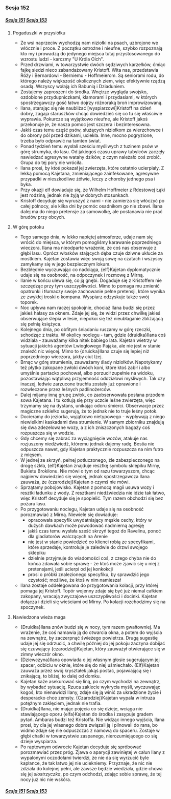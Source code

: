 ### Sesja 152

##### [Sesja 151](#sesja-151) [Sesja 153](#sesja-153)

1. Pogaduszki w przysiółku

    - Ze wsi naprzeciw wychodzą nam niziołki na psach, uzbrojone we włócznie i proce. Z początku ostrożne i nieufne, szybko rozpoznają kto my i prowadzą do jedynego miejsca tutaj przystosowanego do wzrostu ludzi - karczmy "U Króla Olch".
    - Przed drzwiami, w towarzystwie dwóch sędziwych karzełków, ćmiąc fajkę siedzi nieco zabandażowany Kristoff. Wita nas, przedstawia Róży i Bernardowi - Berniemu - Hoffmeierom. Są seniorami rodu, do którego należy większość okolicznych ziem, więc efektywnie rządzą osadą. Wszyscy wołają ich Babunią i Dziaduniem.
    - Zostajemy zaproszeni do środka. Wnętrze wygląda swojsko, ozdobione przydupniczkami, klamorami i przydasiami, w których spostrzegawczy gość łatwo dojrzy różnoraką broń improwizowaną.
    - Ilana, starając się nie naubliżać [wyspiarzowi]Kristoff na dzień dobry, zagaja staruszków chcąc dowiedzieć się co tu się właściwie wyprawia. Pokurcze są wyjątkowo nieufne, ale Kristoff jakoś przekonuje je, że nasza pomoc jest szczera i bezinteresowna.
    - Jakiś czas temu część psów, służących niziołkom za wierzchowce i do obrony pól przed dzikami, uciekła. Inne, mocno pogryzione, trzeba było odprawić na tamten świat.
    - Ponad tydzień temu wysłali sześciu myśliwych z tuzinem psów w górę strumyka, do lasu. Od jakiegoś czasu uprawy tubylców zaczęły nawiedzać agresywne watahy dzików, z czym należało coś zrobić. Grupa do tej pory nie wróciła.
    - Ilana prosi, by ktoś pokazał jej zwierzęta, które ostatnio ucierpiały. Z lekką pomocą Kajetana, zmieniającego zainfekowane, agresywne przypadki w nieszkodliwe żółwie, leczy z choroby jednego psa i byka.
    - Przy okazji elf dowiaduje się, że Wilhelm Hoffmeier z Rdestowej Łąki jest rodziną, jednak nie żyją w dobrych stosunkach.
    - Kristoff decyduje się wyruszyć z nami - nie zamierza się włóczyć po całej północy, ale kilka dni by pomóc osadnikom go nie zbawi. Ilana dalej ma do niego pretensje za samowolkę, ale postanawia nie prać brudów przy obcych.

2. W górę potoku

    - Tego samego dnia, w lekko napiętej atmosferze, udaje nam się wrócić do miejsca, w którym pomogliśmy karawanie poprzedniego wieczora. Ilana ma nieodparte wrażenie, że coś nas obserwuje z głębi lasu. Oprócz włosków stających dęba czuje dziwne ukłucie za mostkiem. Kajetan zostawia więc swoją sowę na czatach i wszyscy zamykamy się w jego bezpiecznym lokum.
    - Bezbłędnie wyczuwając co nadciąga, {elf}Kajetan dyplomatycznie udaje się na osobność, na odpoczynek i rozmowę z Mirną.
    - Ilanie w końcu ulewa się, co ją gnębi. Dogaduje się z Kristoffem nie szczędząc przy tym uszczypliwości. Mimo to pomaga mu zmienić opatrunki i tłumaczy swoje zachowanie pełne pretensji, które wynika ze zwykłej troski o kompana. Wyspiarz odzyskuje także swój toporek.
    - Noc upływa nam raczej spokojnie, chociaż Ilana budzi się przez jakieś hałasy za oknem. Zdaje jej się, że widzi przez chwilkę jakieś obserwujące ślepia w lesie, niepokoi się też nieubłaganie zbliżającą się pełnią księżyca.
    - Kolejnego dnia, po obfitym śniadaniu ruszamy w górę rzeczki, schodząc z traktu. W okolicy noclegu - tam, gdzie {druidka}Ilana coś widziała - zauważamy kilka nitek babiego lata. Kajetan wietrzy w sytuacji jakichś agentów Lwiogłowego Pająka, ale nie jest w stanie znaleźć nic więcej. Mimo to {druidka}Ilana czuje się lepiej niż poprzedniego wieczora, jakby ciut lżej.
    - Brnąc w górę strumienia, zauważamy ślady niziołków. Napotykamy też płytko zakopane zwłoki dwóch koni, które ktoś zabił i albo umyślnie partacko pochował, albo porzucił zupełnie na widoku, pozostawiając wątpliwą przyjemność oddziałowi myśliwych. Tak czy inaczej, ledwie zarzucone truchła zostały już oprawione i rozwleczone przez leśnych padlinożerców.
    - Dalej mijamy inną grupę zwłok, co zaobserwowała posłana przodem sowa Kajetana. I tu kotłują się przy uczcie leśne zwierzęta, więc trzymamy się na dystans, unikając odoru śmierci. Obserwacje przez magiczne szkiełko sugerują, że to jednak nie to truje leśny potok.
    - Docieramy do jeziorka, wyjątkowo nietypowego - wypływają z niego niewielkimi kaskadami dwa strumienie. W samym zbiorniku znajdują się dwa zdezelowane wozy, a z ich zniszczonych bagaży coś rozpuszcza się w wodzie.
    - Gdy chcemy się zabrać za wyciągnięcie wozów, atakuje nas rozjuszony niedźwiedź, któremu jednak dajemy radę. Bestia nie odpuszcza nawet, gdy Kajetan praktycznie rozpuszcza na nim futro z mięsem.
    - W jednej ze skrzyń, pełnej potłuczonego, źle zabezpieczonego na drogę szkła, {elf}Kajetan znajduje resztkę symbolu sklepiku Mirny, Bukietu Brokilonu. Nie mówi o tym od razu towarzyszom, chcąc najpierw dowiedzieć się więcej, jednak spostrzegawcza Ilana zauważa, że {czarodziej}Kajetan o czymś nie mówi.
    - Sprzątamy pobojowisko. Kajetan z pomocą magii usuwa wozy i resztki ładunku z wody. Z resztkami niedźwiedzia nie idzie tak łatwo, więc Kristoff decyduje się je spopielić. Tym razem obchodzi się bez pożaru lasu.
    - Po przygotowaniu noclegu, Kajetan udaje się na osobność porozmawiać z Mirną. Niewiele się dowiaduje:
        - opracowała specyfik uwydatniający męskie cechy, który w dużych dawkach może powodować nadmierną agresję
        - jakiś czas temu wysłała sześć skrzyń tegoż do Ravelinu, ponoć dla gladiatorów walczących na Arenie
        - nie jest w stanie powiedzieć co klienci robią ze specyfikami, które sprzedaje, kontroluje je zaledwie do drzwi swojego sklepiku
        - dzielnie przyjmuje do wiadomości coś, z czego chyba nie do końca zdawała sobie sprawę - że ktoś może zjawić się u niej z pretensjami, jeśli ucierpi od jej konkokcji
        - prosi o próbki znalezionego specyfiku, by sprawdzić jego czystość; możliwe, że ktoś w nim namieszał
    - Ilana zostaje oddelegowana do przygotowania kolacji, przy której pomaga jej Kristoff. Topór wojenny zdaje się być już niemal całkiem zakopany, wracają zwyczajowe uszczypliwości i docinki. Kajetan dołącza i dzieli się wieściami od Mirny. Po kolacji rozchodzimy się na spoczynek.

3. Nawiedzona wieża maga
    - {Druidka}Ilana znów budzi się w nocy, tym razem gwałtowniej. Ma wrażenie, że coś namawia ją do otwarcia okna, a potem do wyjścia na zewnątrz, by zaczerpnąć świeżego powietrza. Drugą sugestię udaje jej się odrzucić, a chwilę później do jej pokoju zaczyna dobijać się czuwający {czarodziej}Kajetan, który zauważył otwierające się w zimny wieczór okno.
    - {Dziewczyna}Ilana opowiada o jej własnym głosie sugerującym jej spacer, odbiciu w oknie, które się do niej uśmiechało. {Elf}Kajetan zauważa przez swój kryształek jakąś postać, pojawiającą się i znikającą, to bliżej, to dalej od domku.
    - Kajetan każe asekurować się liną, po czym wychodzi na zewnątrz, by wybadać sytuację. Rzuca zaklecie wykrycia myśli, wyczuwając kogoś, kto nienawidzi Ilany, zdaje się ją winić za ukradzione życie i desperacko chce zemsty. {Czarodziej}Kajetan wypala w intruza potężnym zaklęciem, jednak nie trafia.
    - {Druidka}Ilana, nie mając pojęcia co się dzieje, wciąga nie stawiającego oporu {elfa}Kajetan do środka i zasypuje gradem pytań. Ambaras budzi też Kristoffa. Nie widząc innego wyjścia, Ilana prosi, by dla jej własnego dobra związali ją i pilnowali do rana, bo widmo zdaje się nie odpuszczać z namową do spaceru. Zostaje w głębi chatki w towarzystwie zaspanego, nierozumiejącego co się dzieje wyspiarza.
    - Po raptownym odwrocie Kajetan decyduje się spróbować porozmawiać przez próg. Zjawa o aparycji zawiniętej w całun Ilany z wypalonymi oczodołami twierdzi, że nie da się wyrzucić byle kapłance, że tak łatwo jej nie uciekniemy. Przyznaje, że nic nie zdziała do kolejnej pełni, ale zawsze będzie wiedziała, gdzie chowa się jej _siostrzyczka_, po czym odchodzi, zdając sobie sprawę, że tej nocy już nic nie wskóra.

##### [Sesja 151](#sesja-151) [Sesja 153](#sesja-153)
